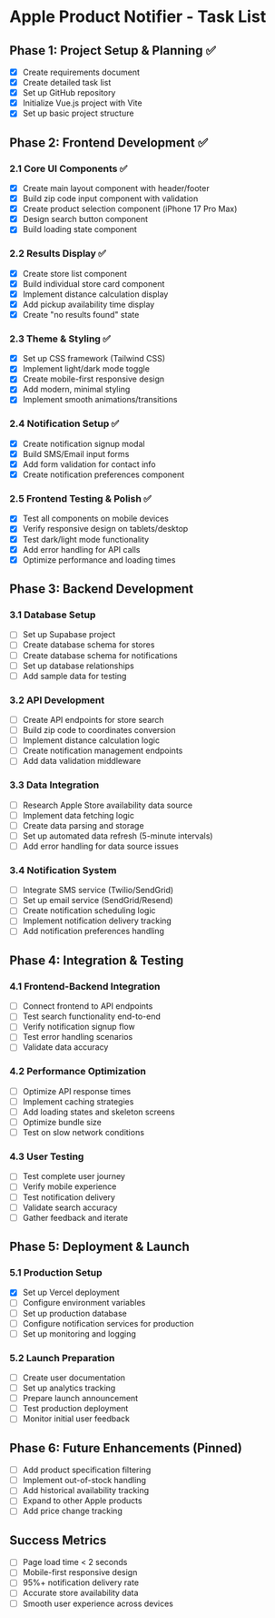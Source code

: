 # Apple Product Notifier - Task List

## Phase 1: Project Setup & Planning ✅
- [x] Create requirements document
- [x] Create detailed task list
- [x] Set up GitHub repository
- [x] Initialize Vue.js project with Vite
- [x] Set up basic project structure

## Phase 2: Frontend Development ✅

### 2.1 Core UI Components ✅
- [x] Create main layout component with header/footer
- [x] Build zip code input component with validation
- [x] Create product selection component (iPhone 17 Pro Max)
- [x] Design search button component
- [x] Build loading state component

### 2.2 Results Display ✅
- [x] Create store list component
- [x] Build individual store card component
- [x] Implement distance calculation display
- [x] Add pickup availability time display
- [x] Create "no results found" state

### 2.3 Theme & Styling ✅
- [x] Set up CSS framework (Tailwind CSS)
- [x] Implement light/dark mode toggle
- [x] Create mobile-first responsive design
- [x] Add modern, minimal styling
- [x] Implement smooth animations/transitions

### 2.4 Notification Setup ✅
- [x] Create notification signup modal
- [x] Build SMS/Email input forms
- [x] Add form validation for contact info
- [x] Create notification preferences component

### 2.5 Frontend Testing & Polish ✅
- [x] Test all components on mobile devices
- [x] Verify responsive design on tablets/desktop
- [x] Test dark/light mode functionality
- [x] Add error handling for API calls
- [x] Optimize performance and loading times

## Phase 3: Backend Development

### 3.1 Database Setup
- [ ] Set up Supabase project
- [ ] Create database schema for stores
- [ ] Create database schema for notifications
- [ ] Set up database relationships
- [ ] Add sample data for testing

### 3.2 API Development
- [ ] Create API endpoints for store search
- [ ] Build zip code to coordinates conversion
- [ ] Implement distance calculation logic
- [ ] Create notification management endpoints
- [ ] Add data validation middleware

### 3.3 Data Integration
- [ ] Research Apple Store availability data source
- [ ] Implement data fetching logic
- [ ] Create data parsing and storage
- [ ] Set up automated data refresh (5-minute intervals)
- [ ] Add error handling for data source issues

### 3.4 Notification System
- [ ] Integrate SMS service (Twilio/SendGrid)
- [ ] Set up email service (SendGrid/Resend)
- [ ] Create notification scheduling logic
- [ ] Implement notification delivery tracking
- [ ] Add notification preferences handling

## Phase 4: Integration & Testing

### 4.1 Frontend-Backend Integration
- [ ] Connect frontend to API endpoints
- [ ] Test search functionality end-to-end
- [ ] Verify notification signup flow
- [ ] Test error handling scenarios
- [ ] Validate data accuracy

### 4.2 Performance Optimization
- [ ] Optimize API response times
- [ ] Implement caching strategies
- [ ] Add loading states and skeleton screens
- [ ] Optimize bundle size
- [ ] Test on slow network conditions

### 4.3 User Testing
- [ ] Test complete user journey
- [ ] Verify mobile experience
- [ ] Test notification delivery
- [ ] Validate search accuracy
- [ ] Gather feedback and iterate

## Phase 5: Deployment & Launch

### 5.1 Production Setup
- [x] Set up Vercel deployment
- [ ] Configure environment variables
- [ ] Set up production database
- [ ] Configure notification services for production
- [ ] Set up monitoring and logging

### 5.2 Launch Preparation
- [ ] Create user documentation
- [ ] Set up analytics tracking
- [ ] Prepare launch announcement
- [ ] Test production deployment
- [ ] Monitor initial user feedback

## Phase 6: Future Enhancements (Pinned)
- [ ] Add product specification filtering
- [ ] Implement out-of-stock handling
- [ ] Add historical availability tracking
- [ ] Expand to other Apple products
- [ ] Add price change tracking

## Success Metrics
- [ ] Page load time < 2 seconds
- [ ] Mobile-first responsive design
- [ ] 95%+ notification delivery rate
- [ ] Accurate store availability data
- [ ] Smooth user experience across devices
